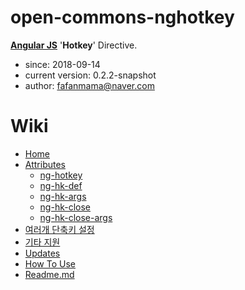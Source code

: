 # open-commons-nghotkey
[__Angular JS__](https://angularjs.org/) '__Hotkey__' Directive.

* since: 2018-09-14
* current version: 0.2.2-snapshot
* author: fafanmama@naver.com

# Wiki
* [Home](https://github.com/parkjunhong/open-commons-nghotkey/wiki)
* [Attributes](https://github.com/parkjunhong/open-commons-nghotkey/wiki/HTML-Attributes)
  - [ng-hotkey](https://github.com/parkjunhong/open-commons-nghotkey/wiki/ng-hotkey-(directive-%EC%84%A0%EC%96%B8))
  - [ng-hk-def](https://github.com/parkjunhong/open-commons-nghotkey/wiki/ng-hk-def--(%EB%8B%A8%EC%B6%95%ED%82%A4-%EC%A0%95%EC%9D%98))
  - [ng-hk-args ](https://github.com/parkjunhong/open-commons-nghotkey/wiki/ng-hk-args-(%ED%95%A8%EC%88%98-%ED%8C%8C%EB%9D%BC%EB%AF%B8%ED%84%B0-%EC%A0%95%EC%9D%98))
  - [ng-hk-close](https://github.com/parkjunhong/open-commons-nghotkey/wiki/ng-hk-close-(%EB%A7%88%EB%AC%B4%EB%A6%AC-%ED%95%A8%EC%88%98-%EC%A0%95%EC%9D%98))
  - [ng-hk-close-args](https://github.com/parkjunhong/open-commons-nghotkey/wiki/ng-hk-close-args-(%EB%A7%88%EB%AC%B4%EB%A6%AC-%ED%95%A8%EC%88%98-%ED%8C%8C%EB%9D%BC%EB%AF%B8%ED%84%B0-%EC%A0%95%EC%9D%98))
* [여러개 단축키 설정](https://github.com/parkjunhong/open-commons-nghotkey/wiki/%EC%97%AC%EB%9F%AC%EA%B0%9C-%EB%8B%A8%EC%B6%95%ED%82%A4-%EC%84%A4%EC%A0%95)
* [기타 지원](https://github.com/parkjunhong/open-commons-nghotkey/wiki/%EA%B8%B0%ED%83%80-%EC%A7%80%EC%9B%90)
* [Updates](https://github.com/parkjunhong/open-commons-nghotkey/wiki/Updates)
* [How To Use](https://github.com/parkjunhong/open-commons-nghotkey/wiki/How-To-Use)
* [Readme.md](https://github.com/parkjunhong/open-commons-nghotkey/blob/master/README.md)
